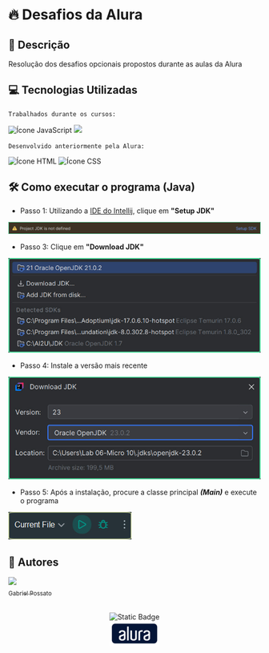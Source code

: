 # 🔥 Desafios da Alura

## 📰 Descrição

Resolução dos desafios opcionais propostos durante as aulas da Alura

## 💻 Tecnologias Utilizadas

`Trabalhados durante os cursos:`

<img src="https://cdn.jsdelivr.net/gh/devicons/devicon@latest/icons/javascript/javascript-original.svg" height = "40" alt = "Ícone JavaScript"/> <img src="https://cdn.jsdelivr.net/gh/devicons/devicon@latest/icons/java/java-plain.svg" height = "40"/> 

`Desenvolvido anteriormente pela Alura:`

<img src="https://cdn.jsdelivr.net/gh/devicons/devicon@latest/icons/html5/html5-original.svg" height = "40" alt = "Ícone HTML"/> <img src="https://cdn.jsdelivr.net/gh/devicons/devicon@latest/icons/css3/css3-original.svg" height = "40" alt = "Ícone CSS"/>

## 🛠️ Como executar o programa (Java)

- Passo 1: Utilizando a <a href = "https://www.jetbrains.com/pt-br/idea/">IDE do Intellij</a>, clique em **"Setup JDK"**
<img src = "img/Passo1.jpg">

- Passo 3: Clique em **"Download JDK"**
<img src = "img/Passo2.jpg">

- Passo 4: Instale a versão mais recente
<img src = "img/Passo3.jpg">

- Passo 5: Após a instalação, procure a classe principal ***(Main)*** e execute o programa
<img src = "img/Passo4.jpg">

## 🙋 Autores
[<img loading="lazy" src="https://avatars.githubusercontent.com/u/136634888?v=4" width=80><br> <sub> Gabriel Possato </sub>](https://github.com/possatogabriel)
<br>
<br>
<p align = "center"> <img alt="Static Badge" src="https://img.shields.io/badge/STATUS%20%20%20%20%20%20%20%20%20%20%20%20%20%20%20-em desenvolvimento-blue?style=for-the-badge"> <br/> <img src = "./img/alura1.png" height = "50"></p>